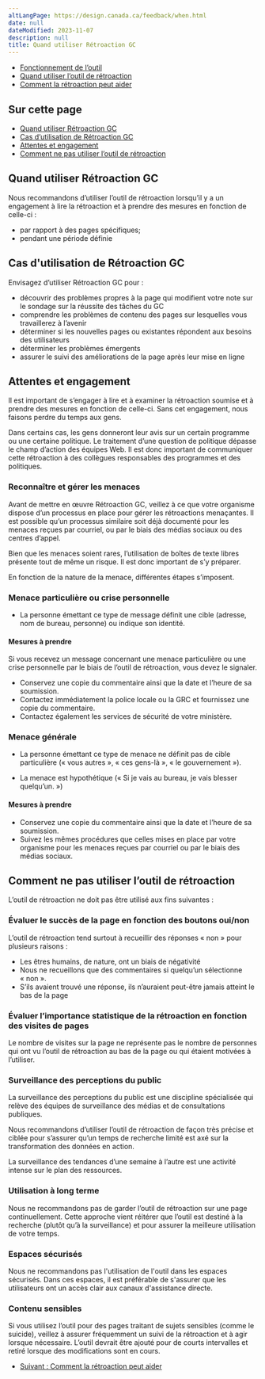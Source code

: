 ```yaml
---
altLangPage: https://design.canada.ca/feedback/when.html
date: null
dateModified: 2023-11-07
description: null
title: Quand utiliser Rétroaction GC
---
```


<div class="gc-stp-stp">
  <div class="row">
    <ul class="toc lst-spcd col-md-12">
      <li class="col-md-4 col-sm-6"><a class="list-group-item" href="fonctionnement.html">Fonctionnement de l’outil</a></li>
      <li class="col-md-4 col-sm-6"><a class="list-group-item active" href="quand.html">Quand utiliser l’outil de rétroaction</a></li>
      <li class="col-md-4 col-sm-6"><a class="list-group-item" href="ameliorer.html">Comment la rétroaction peut aider</a></li>
    </ul>
  </div>
</div>

## Sur cette page

* [Quand utiliser Rétroaction GC](#quand-utiliser-loutil-de-rétroaction-sur-la-page)
* [Cas d’utilisation de Rétroaction GC](#cas-dutilisation-de-loutil-de-rétroaction-sur-la-page)
* [Attentes et engagement](#attentes-et-engagement)
* [Comment ne pas utiliser l’outil de rétroaction](#comment-ne-pas-utiliser-loutil-de-rétroaction)


## Quand utiliser Rétroaction GC

Nous recommandons d’utiliser l’outil de rétroaction lorsqu’il y a un engagement à lire la rétroaction et à prendre des mesures en fonction de celle-ci&nbsp;:

* par rapport à des pages spécifiques;
* pendant une période définie

## Cas d'utilisation de Rétroaction GC

Envisagez d’utiliser Rétroaction GC pour&nbsp;:

* découvrir des problèmes propres à la page qui modifient votre note sur le sondage sur la réussite des tâches du GC
* comprendre les problèmes de contenu des pages sur lesquelles vous travaillerez à l’avenir
* déterminer si les nouvelles pages ou existantes répondent aux besoins des utilisateurs
* déterminer les problèmes émergents
* assurer le suivi des améliorations de la page après leur mise en ligne



## Attentes et engagement

Il est important de s’engager à lire et à examiner la rétroaction soumise et à prendre des mesures en fonction de celle-ci. Sans cet engagement, nous faisons perdre du temps aux gens.

Dans certains cas, les gens donneront leur avis sur un certain programme ou une certaine politique. Le traitement d’une question de politique dépasse le champ d’action des équipes Web. Il est donc important de communiquer cette rétroaction à des collègues responsables des programmes et des politiques.

### Reconnaître et gérer les menaces
Avant de mettre en œuvre Rétroaction GC, veillez à ce que votre organisme dispose d’un processus en place pour gérer les rétroactions menaçantes. Il est possible qu’un processus similaire soit déjà documenté pour les menaces reçues par courriel, ou par le biais des médias sociaux ou des centres d’appel.

Bien que les menaces soient rares, l’utilisation de boîtes de texte libres présente tout de même un risque. Il est donc important de s’y préparer.

En fonction de la nature de la menace, différentes étapes s’imposent.

### Menace particulière ou crise personnelle
* La personne émettant ce type de message définit une cible (adresse, nom de bureau, personne) ou indique son identité.

#### Mesures à prendre

Si vous recevez un message concernant une menace particulière ou une crise personnelle par le biais de l’outil de rétroaction, vous devez le signaler.
* Conservez une copie du commentaire ainsi que la date et l’heure de sa soumission.
* Contactez immédiatement la police locale ou la GRC et fournissez une copie du commentaire.
* Contactez également les services de sécurité de votre ministère.

### Menace générale
* La personne émettant ce type de menace ne définit pas de cible particulière (« vous autres », « ces gens-là », « le gouvernement »).

* La menace est hypothétique (« Si je vais au bureau, je vais blesser quelqu’un. »)

#### Mesures à prendre

* Conservez une copie du commentaire ainsi que la date et l’heure de sa soumission.
* Suivez les mêmes procédures que celles mises en place par votre organisme pour les menaces reçues par courriel ou par le biais des médias sociaux.

## Comment ne pas utiliser l’outil de rétroaction

L’outil de rétroaction ne doit pas être utilisé aux fins suivantes&nbsp;:

### Évaluer le succès de la page en fonction des boutons oui/non

L’outil de rétroaction tend surtout à recueillir des réponses «&nbsp;non&nbsp;» pour plusieurs raisons&nbsp;:

* Les êtres humains, de nature, ont un biais de négativité
* Nous ne recueillons que des commentaires si quelqu’un sélectionne «&nbsp;non&nbsp;».
* S’ils avaient trouvé une réponse, ils n’auraient peut-être jamais atteint le bas de la page

### Évaluer l’importance statistique de la rétroaction en fonction des visites de pages

Le nombre de visites sur la page ne représente pas le nombre de personnes qui ont vu l’outil de rétroaction au bas de la page ou qui étaient motivées à l’utiliser.

### Surveillance des perceptions du public

La surveillance des perceptions du public est une discipline spécialisée qui relève des équipes de surveillance des médias et de consultations publiques.

Nous recommandons d’utiliser l’outil de rétroaction de façon très précise et ciblée pour s’assurer qu’un temps de recherche limité est axé sur la transformation des données en action.

La surveillance des tendances d’une semaine à l’autre est une activité intense sur le plan des ressources.

### Utilisation à long terme

Nous ne recommandons pas de garder l’outil de rétroaction sur une page continuellement. Cette approche vient réitérer que l’outil est destiné à la recherche (plutôt qu’à la surveillance) et pour assurer la meilleure utilisation de votre temps.


### Espaces sécurisés

Nous ne recommandons pas l'utilisation de l'outil dans les espaces sécurisés. Dans ces espaces, il est préférable de s'assurer que les utilisateurs ont un accès clair aux canaux d'assistance directe.

### Contenu sensibles
Si vous utilisez l’outil pour des pages traitant de sujets sensibles (comme le suicide), veillez à assurer fréquemment un suivi de la rétroaction et à agir lorsque nécessaire. L’outil devrait être ajouté pour de courts intervalles et retiré lorsque des modifications sont en cours.



<nav role="navigation" class="mrgn-bttm-lg">
  <ul class="pager">
    <li class="next"><a href="ameliorer.html" rel="next">Suivant&nbsp;: Comment la rétroaction peut aider</a></li>
  </ul>
</nav>
